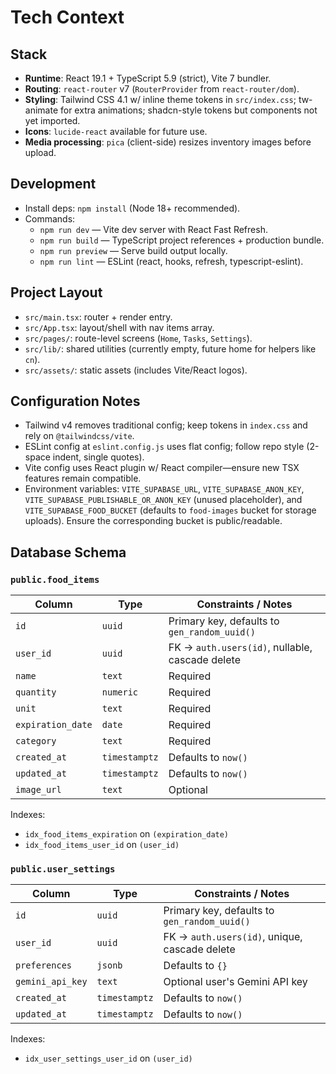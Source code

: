 # Tech Context

## Stack

- **Runtime**: React 19.1 + TypeScript 5.9 (strict), Vite 7 bundler.
- **Routing**: `react-router` v7 (`RouterProvider` from `react-router/dom`).
- **Styling**: Tailwind CSS 4.1 w/ inline theme tokens in `src/index.css`; tw-animate for extra animations; shadcn-style tokens but components not yet imported.
- **Icons**: `lucide-react` available for future use.
- **Media processing**: `pica` (client-side) resizes inventory images before upload.

## Development

- Install deps: `npm install` (Node 18+ recommended).
- Commands:
  - `npm run dev` — Vite dev server with React Fast Refresh.
  - `npm run build` — TypeScript project references + production bundle.
  - `npm run preview` — Serve build output locally.
  - `npm run lint` — ESLint (react, hooks, refresh, typescript-eslint).

## Project Layout

- `src/main.tsx`: router + render entry.
- `src/App.tsx`: layout/shell with nav items array.
- `src/pages/`: route-level screens (`Home`, `Tasks`, `Settings`).
- `src/lib/`: shared utilities (currently empty, future home for helpers like `cn`).
- `src/assets/`: static assets (includes Vite/React logos).

## Configuration Notes

- Tailwind v4 removes traditional config; keep tokens in `index.css` and rely on `@tailwindcss/vite`.
- ESLint config at `eslint.config.js` uses flat config; follow repo style (2-space indent, single quotes).
- Vite config uses React plugin w/ React compiler—ensure new TSX features remain compatible.
- Environment variables: `VITE_SUPABASE_URL`, `VITE_SUPABASE_ANON_KEY`, `VITE_SUPABASE_PUBLISHABLE_OR_ANON_KEY` (unused placeholder), and `VITE_SUPABASE_FOOD_BUCKET` (defaults to `food-images` bucket for storage uploads). Ensure the corresponding bucket is public/readable.

## Database Schema

### `public.food_items`

| Column           | Type         | Constraints / Notes                                      |
| ---------------- | ------------ | -------------------------------------------------------- |
| `id`             | `uuid`       | Primary key, defaults to `gen_random_uuid()`            |
| `user_id`        | `uuid`       | FK → `auth.users(id)`, nullable, cascade delete         |
| `name`           | `text`       | Required                                                 |
| `quantity`       | `numeric`    | Required                                                 |
| `unit`           | `text`       | Required                                                 |
| `expiration_date`| `date`       | Required                                                 |
| `category`       | `text`       | Required                                                 |
| `created_at`     | `timestamptz`| Defaults to `now()`                                      |
| `updated_at`     | `timestamptz`| Defaults to `now()`                                      |
| `image_url`      | `text`       | Optional                                                 |

Indexes:
- `idx_food_items_expiration` on `(expiration_date)`
- `idx_food_items_user_id` on `(user_id)`

### `public.user_settings`

| Column           | Type         | Constraints / Notes                                      |
| ---------------- | ------------ | -------------------------------------------------------- |
| `id`             | `uuid`       | Primary key, defaults to `gen_random_uuid()`            |
| `user_id`        | `uuid`       | FK → `auth.users(id)`, unique, cascade delete           |
| `preferences`    | `jsonb`      | Defaults to `{}`                                         |
| `gemini_api_key` | `text`       | Optional user's Gemini API key                           |
| `created_at`     | `timestamptz`| Defaults to `now()`                                      |
| `updated_at`     | `timestamptz`| Defaults to `now()`                                      |

Indexes:
- `idx_user_settings_user_id` on `(user_id)`
